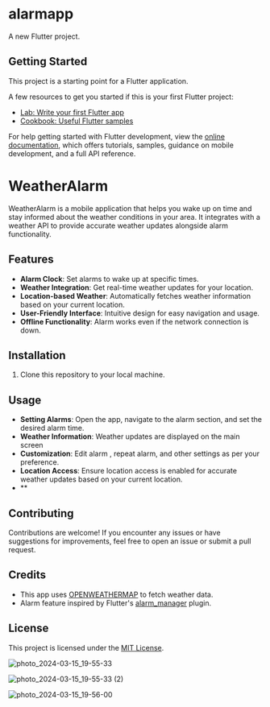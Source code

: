 # alarmapp

A new Flutter project.

## Getting Started

This project is a starting point for a Flutter application.

A few resources to get you started if this is your first Flutter project:

- [Lab: Write your first Flutter app](https://docs.flutter.dev/get-started/codelab)
- [Cookbook: Useful Flutter samples](https://docs.flutter.dev/cookbook)

For help getting started with Flutter development, view the
[online documentation](https://docs.flutter.dev/), which offers tutorials,
samples, guidance on mobile development, and a full API reference.

# WeatherAlarm

WeatherAlarm is a mobile application that helps you wake up on time and stay informed about the weather conditions in your area. It integrates with a weather API to provide accurate weather updates alongside alarm functionality.

## Features

- **Alarm Clock**: Set alarms to wake up at specific times.
- **Weather Integration**: Get real-time weather updates for your location.
- **Location-based Weather**: Automatically fetches weather information based on your current location.
- **User-Friendly Interface**: Intuitive design for easy navigation and usage.
- **Offline Functionality**: Alarm works even if the network connection is down.

## Installation

1. Clone this repository to your local machine.


## Usage

- **Setting Alarms**: Open the app, navigate to the alarm section, and set the desired alarm time.
- **Weather Information**: Weather updates are displayed on the main screen
- **Customization**: Edit alarm , repeat alarm, and other settings as per your preference.
- **Location Access**: Ensure location access is enabled for accurate weather updates based on your current location.
- **

## Contributing

Contributions are welcome! If you encounter any issues or have suggestions for improvements, feel free to open an issue or submit a pull request.

## Credits

- This app uses [OPENWEATHERMAP](https://openweathermap.org/) to fetch weather data.
- Alarm feature inspired by Flutter's [alarm_manager](https://pub.dev/packages/alarm_manager) plugin.

## License

This project is licensed under the [MIT License](LICENSE).


![photo_2024-03-15_19-55-33](https://github.com/ank-ith/alarmApp/assets/130245411/e7dfef72-be0e-46ba-bfe6-52fcb8b60068)

![photo_2024-03-15_19-55-33 (2)](https://github.com/ank-ith/alarmApp/assets/130245411/840ef2c7-8b9f-4f8d-900d-717d153c1239)

![photo_2024-03-15_19-56-00](https://github.com/ank-ith/alarmApp/assets/130245411/bc03ced7-9205-4000-9304-9cdfaea59849)




